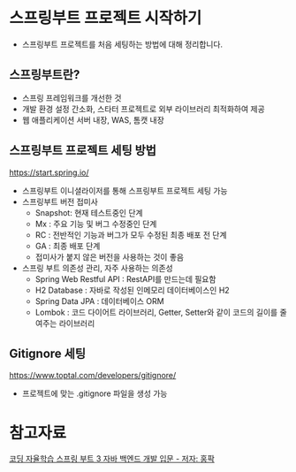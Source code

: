 # 스프링부트 프로젝트 시작하기
- 스프링부트 프로젝트를 처음 세팅하는 방법에 대해 정리합니다.

## 스프링부트란?
- 스프링 프레임워크를 개선한 것
- 개발 환경 설정 간소화, 스타터 프로젝트로 외부 라이브러리 최적화하여 제공
- 웹 애플리케이션 서버 내장, WAS, 톰캣 내장

## 스프링부트 프로젝트 세팅 방법
https://start.spring.io/

- 스프링부트 이니셜라이저를 통해 스프링부트 프로젝트 세팅 가능
- 스프링부트 버전 접미사
    - Snapshot: 현재 테스트중인 단계
    - Mx : 주요 기능 및 버그 수정중인 단계
    - RC : 전반적인 기능과 버그가 모두 수정된 최종 배포 전 단계
    - GA : 최종 배포 단계
    - 접미사가 붙지 않은 버전을 사용하는 것이 좋음
- 스프링 부트 의존성 관리, 자주 사용하는 의존성
    - Spring Web Restful API : RestAPI를 만드는데 필요함
    - H2 Database : 자바로 작성된 인메모리 데이터베이스인 H2
    - Spring Data JPA : 데이터베이스 ORM
    - Lombok : 코드 다이어트 라이브러리, Getter, Setter와 같이 코드의 길이를 줄여주는 라이브러리

## Gitignore 세팅
https://www.toptal.com/developers/gitignore/
- 프로젝트에 맞는 .gitignore 파일을 생성 가능

# 참고자료

[코딩 자율학습 스프링 부트 3 자바 백엔드 개발 입문 - 저자: 홍팍](https://product.kyobobook.co.kr/detail/S000202971420)
